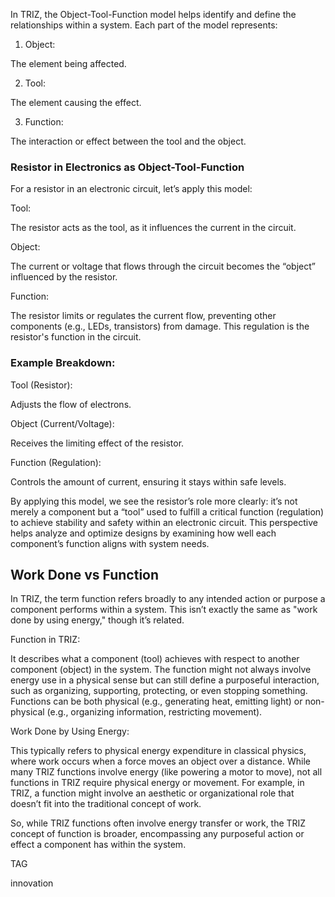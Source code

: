 In TRIZ, the Object-Tool-Function model helps identify and define the relationships within a system. Each part of the model represents:

1. Object: 

The element being affected.

2. Tool: 

The element causing the effect.

3. Function: 

The interaction or effect between the tool and the object.

### Resistor in Electronics as Object-Tool-Function

For a resistor in an electronic circuit, let’s apply this model:

Tool: 

The resistor acts as the tool, as it influences the current in the circuit.

Object: 

The current or voltage that flows through the circuit becomes the “object” influenced by the resistor.

Function: 

The resistor limits or regulates the current flow, preventing other components (e.g., LEDs, transistors) from damage. This regulation is the resistor's function in the circuit.

### Example Breakdown:

Tool (Resistor): 

Adjusts the flow of electrons.

Object (Current/Voltage): 

Receives the limiting effect of the resistor.

Function (Regulation): 

Controls the amount of current, ensuring it stays within safe levels.

By applying this model, we see the resistor’s role more clearly: it’s not merely a component but a “tool” used to fulfill a critical function (regulation) to achieve stability and safety within an electronic circuit. This perspective helps analyze and optimize designs by examining how well each component’s function aligns with system needs.

## Work Done vs Function

In TRIZ, the term function refers broadly to any intended action or purpose a component performs within a system. This isn’t exactly the same as "work done by using energy," though it’s related.

Function in TRIZ: 

It describes what a component (tool) achieves with respect to another component (object) in the system. The function might not always involve energy use in a physical sense but can still define a purposeful interaction, such as organizing, supporting, protecting, or even stopping something. Functions can be both physical (e.g., generating heat, emitting light) or non-physical (e.g., organizing information, restricting movement).

Work Done by Using Energy: 

This typically refers to physical energy expenditure in classical physics, where work occurs when a force moves an object over a distance. While many TRIZ functions involve energy (like powering a motor to move), not all functions in TRIZ require physical energy or movement. For example, in TRIZ, a function might involve an aesthetic or organizational role that doesn’t fit into the traditional concept of work.

So, while TRIZ functions often involve energy transfer or work, the TRIZ concept of function is broader, encompassing any purposeful action or effect a component has within the system.

TAG

innovation
